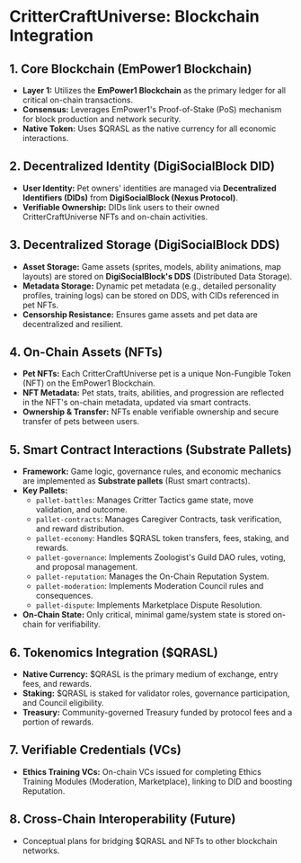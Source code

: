 # CritterCraftUniverse: Blockchain Integration

## 1. Core Blockchain (EmPower1 Blockchain)

* **Layer 1:** Utilizes the **EmPower1 Blockchain** as the primary ledger for all critical on-chain transactions.
* **Consensus:** Leverages EmPower1's Proof-of-Stake (PoS) mechanism for block production and network security.
* **Native Token:** Uses $QRASL as the native currency for all economic interactions.

## 2. Decentralized Identity (DigiSocialBlock DID)

* **User Identity:** Pet owners' identities are managed via **Decentralized Identifiers (DIDs)** from **DigiSocialBlock (Nexus Protocol)**.
* **Verifiable Ownership:** DIDs link users to their owned CritterCraftUniverse NFTs and on-chain activities.

## 3. Decentralized Storage (DigiSocialBlock DDS)

* **Asset Storage:** Game assets (sprites, models, ability animations, map layouts) are stored on **DigiSocialBlock's DDS** (Distributed Data Storage).
* **Metadata Storage:** Dynamic pet metadata (e.g., detailed personality profiles, training logs) can be stored on DDS, with CIDs referenced in pet NFTs.
* **Censorship Resistance:** Ensures game assets and pet data are decentralized and resilient.

## 4. On-Chain Assets (NFTs)

* **Pet NFTs:** Each CritterCraftUniverse pet is a unique Non-Fungible Token (NFT) on the EmPower1 Blockchain.
* **NFT Metadata:** Pet stats, traits, abilities, and progression are reflected in the NFT's on-chain metadata, updated via smart contracts.
* **Ownership & Transfer:** NFTs enable verifiable ownership and secure transfer of pets between users.

## 5. Smart Contract Interactions (Substrate Pallets)

* **Framework:** Game logic, governance rules, and economic mechanics are implemented as **Substrate pallets** (Rust smart contracts).
* **Key Pallets:**
    * `pallet-battles`: Manages Critter Tactics game state, move validation, and outcome.
    * `pallet-contracts`: Manages Caregiver Contracts, task verification, and reward distribution.
    * `pallet-economy`: Handles $QRASL token transfers, fees, staking, and rewards.
    * `pallet-governance`: Implements Zoologist's Guild DAO rules, voting, and proposal management.
    * `pallet-reputation`: Manages the On-Chain Reputation System.
    * `pallet-moderation`: Implements Moderation Council rules and consequences.
    * `pallet-dispute`: Implements Marketplace Dispute Resolution.
* **On-Chain State:** Only critical, minimal game/system state is stored on-chain for verifiability.

## 6. Tokenomics Integration ($QRASL)

* **Native Currency:** $QRASL is the primary medium of exchange, entry fees, and rewards.
* **Staking:** $QRASL is staked for validator roles, governance participation, and Council eligibility.
* **Treasury:** Community-governed Treasury funded by protocol fees and a portion of rewards.

## 7. Verifiable Credentials (VCs)

* **Ethics Training VCs:** On-chain VCs issued for completing Ethics Training Modules (Moderation, Marketplace), linking to DID and boosting Reputation.

## 8. Cross-Chain Interoperability (Future)

* Conceptual plans for bridging $QRASL and NFTs to other blockchain networks.
